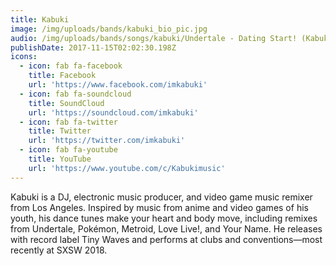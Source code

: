 ```yaml
---
title: Kabuki
image: /img/uploads/bands/kabuki_bio_pic.jpg
audio: /img/uploads/bands/songs/kabuki/Undertale - Dating Start! (Kabuki Remix).mp3
publishDate: 2017-11-15T02:02:30.198Z
icons:
  - icon: fab fa-facebook
    title: Facebook
    url: 'https://www.facebook.com/imkabuki'
  - icon: fab fa-soundcloud
    title: SoundCloud
    url: 'https://soundcloud.com/imkabuki'
  - icon: fab fa-twitter
    title: Twitter
    url: 'https://twitter.com/imkabuki'
  - icon: fab fa-youtube
    title: YouTube
    url: 'https://www.youtube.com/c/Kabukimusic'
---
```

Kabuki is a DJ, electronic music producer, and video game music remixer from Los Angeles. Inspired by music from anime and video games of his youth, his dance tunes make your heart and body move, including remixes from Undertale, Pokémon, Metroid, Love Live!, and Your Name. He releases with record label Tiny Waves and performs at clubs and conventions—most recently at SXSW 2018.
